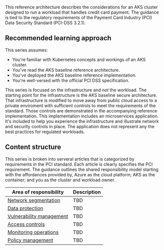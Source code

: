 This reference architecture describes the considerations for an AKS cluster designed to run a workload that handles credit card payment. The guidance is tied to the regulatory requirements of the  Payment Card Industry (PCI) 
Data Security Standard (PCI-DSS 3.2.1). 

## Recommended learning approach
This series assumes:
- You're familiar with Kubernetes concepts and workings of an AKS cluster.
- You've read the AKS baseline reference architecture.
- You've deployed the AKS baseline reference implementation.
- You're well-versed with the official PCI DSS specification. 

This series is focused on the infrastructure and _not_ the workload. The starting point for the infrastructure is the AKS baseline secure architecture. That infrastructure is modified 
to move away from public cloud access to a private enviroment with sufficient controls to meet the requirements of the standard. Those controls are demonstrated in the accompanying reference implementation. This implementation includes an microservices application. It's included to help you experience the infrastructure and illustrate network and security controls in place. The application does not represent any the best practices for regulated workloads.

## Content structure
This series is broken into serveral articles that is categorized by requirements in the PCI standard.
Each article is clearly specifies the PCI requirement. The guidance outlines the shared responsibility model starting with the affordances provided by, Azure as the cloud platform; AKS as the container; and you as the cluster and workload owner. 

|Area of responsibility|Description|
|---|---|
|[Network segmentation](aks-pci-network.yml)|TBD |
|[Data protection](aks-pci-data.yml)|TBD|
|[Vulnerability management](aks-pci-malware.yml)|TBD|
|[Access controls](aks-pci-identity.yml)|TBD|
|[Monitoring operations](aks-pci-monitor.yml)|TBD|
|[Policy management](aks-pci-policy.yml)|TBD|


<trust center>
<zero trust model>
<Azure assurances>
<AKS assurances>
<RA material>
<diagram>
<connection to baseline and worklaod>
<structure of this content>
<table of linked articles>
